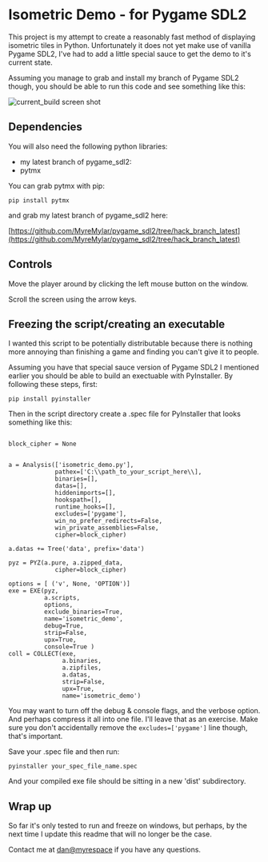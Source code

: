 Isometric Demo - for Pygame SDL2
================================

This project is my attempt to create a reasonably fast method of displaying isometric tiles in Python. 
Unfortunately it does not yet make use of vanilla Pygame SDL2, I've had to add a little special sauce
to get the demo to it's current state.

Assuming you manage to grab and install my branch of Pygame SDL2 though, you
should be able to run this code and see something like this:

![current_build screen shot](https://i.imgur.com/Bzcfomq.png)

Dependencies
------------

You will also need the following python libraries:

- my latest branch of pygame_sdl2: 
- pytmx

You can grab pytmx with pip:

`pip install pytmx`

and grab my latest branch of pygame_sdl2 here:

[https://github.com/MyreMylar/pygame_sdl2/tree/hack_branch_latest](https://github.com/MyreMylar/pygame_sdl2/tree/hack_branch_latest)

Controls
--------

Move the player around by clicking the left mouse button on the window.

Scroll the screen using the arrow keys.

Freezing the script/creating an executable
------------------------------------------

I wanted this script to be potentially distributable because there is nothing more annoying than 
finishing a game and finding you can't give it to people. 

Assuming you have that special sauce version of Pygame SDL2 I mentioned earlier you should be able to build
an exectuable with PyInstaller. By following these steps, first:

`pip install pyinstaller`

Then in the script directory create a .spec file for PyInstaller that looks something like this:

```# -*- mode: python -*-

block_cipher = None


a = Analysis(['isometric_demo.py'],
             pathex=['C:\\path_to_your_script_here\\],
             binaries=[],
             datas=[],
             hiddenimports=[],
             hookspath=[],
             runtime_hooks=[],
             excludes=['pygame'],
             win_no_prefer_redirects=False,
             win_private_assemblies=False,
             cipher=block_cipher)

a.datas += Tree('data', prefix='data')

pyz = PYZ(a.pure, a.zipped_data,
             cipher=block_cipher)

options = [ ('v', None, 'OPTION')]
exe = EXE(pyz,
          a.scripts,
          options,
          exclude_binaries=True,
          name='isometric_demo',
          debug=True,
          strip=False,
          upx=True,
          console=True )
coll = COLLECT(exe,
               a.binaries,
               a.zipfiles,
               a.datas,
               strip=False,
               upx=True,
               name='isometric_demo')
```

You may want to turn off the debug & console flags, and the verbose option. And perhaps compress it all into one file.
I'll leave that as an exercise. Make sure you don't accidentally remove the `excludes=['pygame']` line though, that's important.

Save your .spec file and then run:

`pyinstaller your_spec_file_name.spec`

And your compiled exe file should be sitting in a new 'dist' subdirectory. 

Wrap up
-------
So far it's only tested to run and freeze on windows, but perhaps, by the next time I update this readme that will no longer be the case.

Contact me at [dan@myrespace](mailto:dan@myrespace) if you have any questions.
